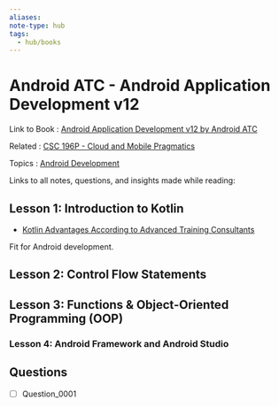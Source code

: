 ```yaml
---
aliases:
note-type: hub
tags:
  - hub/books
---
```


# Android ATC - Android Application Development v12

Link to Book : [Android Application Development v12 by Android ATC](https://androidatc.com/public/_signin.php)

Related : [CSC 196P - Cloud and Mobile Pragmatics](../CSC%20196P%20-%20Cloud%20and%20Mobile%20Pragmatics/README.md)

Topics : [Android Development](../../4-hub-notes-🚉/Android%20Development.md)

Links to all notes, questions, and insights made while reading:

## Lesson 1: Introduction to Kotlin

- [Kotlin Advantages According to Advanced Training Consultants](Kotlin%20Advantages%20According%20to%20Advanced%20Training%20Consultants.md)

Fit for Android development.


## Lesson 2: Control Flow Statements

## Lesson 3: Functions & Object-Oriented Programming (OOP)

### Lesson 4: Android Framework and Android Studio

## Questions

- [ ] Question_0001

